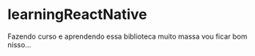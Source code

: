 # learningReactNative
Fazendo curso e aprendendo essa biblioteca muito massa vou ficar bom nisso...

